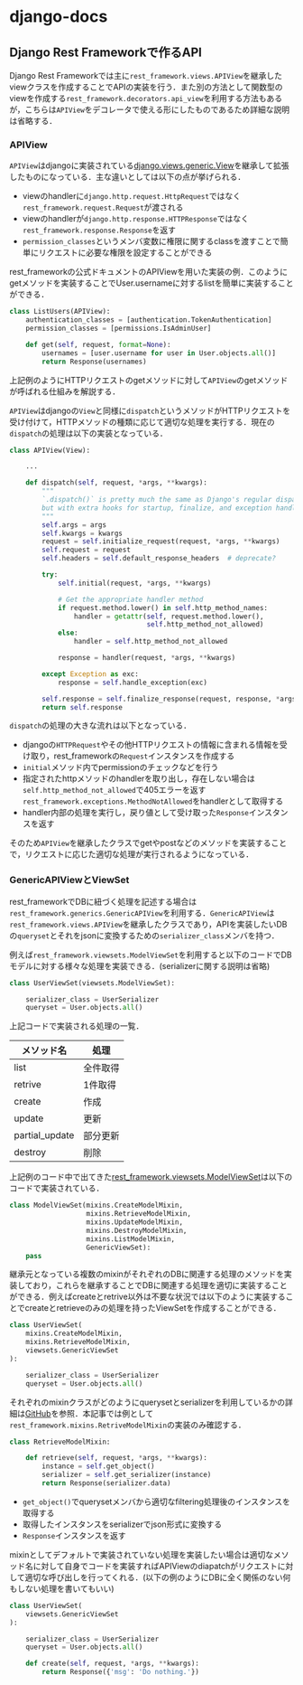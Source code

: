 # django-docs

## Django Rest Frameworkで作るAPI

Django Rest Frameworkでは主に`rest_framework.views.APIView`を継承したviewクラスを作成することでAPIの実装を行う．また別の方法として関数型のviewを作成する`rest_framework.decorators.api_view`を利用する方法もあるが，こちらは`APIView`をデコレータで使える形にしたものであるため詳細な説明は省略する．

### APIView

`APIView`はdjangoに実装されている[django.views.generic.View](https://github.com/django/django/blob/master/django/views/generic/base.py)を継承して拡張したものになっている．主な違いとしては以下の点が挙げられる．

- viewのhandlerに`django.http.request.HttpRequest`ではなく`rest_framework.request.Request`が渡される
- viewのhandlerが`django.http.response.HTTPResponse`ではなく`rest_framework.response.Response`を返す
- `permission_classes`というメンバ変数に権限に関するclassを渡すことで簡単にリクエストに必要な権限を設定することができる

rest_frameworkの公式ドキュメントのAPIViewを用いた実装の例．このようにgetメソッドを実装することでUser.usernameに対するlistを簡単に実装することができる．

```python
class ListUsers(APIView):
    authentication_classes = [authentication.TokenAuthentication]
    permission_classes = [permissions.IsAdminUser]

    def get(self, request, format=None):
        usernames = [user.username for user in User.objects.all()]
        return Response(usernames)
```

上記例のようにHTTPリクエストのgetメソッドに対して`APIView`のgetメソッドが呼ばれる仕組みを解説する．

`APIView`はdjangoの`View`と同様に`dispatch`というメソッドがHTTPリクエストを受け付けて，HTTPメソッドの種類に応じて適切な処理を実行する．現在の`dispatch`の処理は以下の実装となっている．

```python
class APIView(View):

    ...

    def dispatch(self, request, *args, **kwargs):
        """
        `.dispatch()` is pretty much the same as Django's regular dispatch,
        but with extra hooks for startup, finalize, and exception handling.
        """
        self.args = args
        self.kwargs = kwargs
        request = self.initialize_request(request, *args, **kwargs)
        self.request = request
        self.headers = self.default_response_headers  # deprecate?

        try:
            self.initial(request, *args, **kwargs)

            # Get the appropriate handler method
            if request.method.lower() in self.http_method_names:
                handler = getattr(self, request.method.lower(),
                                  self.http_method_not_allowed)
            else:
                handler = self.http_method_not_allowed

            response = handler(request, *args, **kwargs)

        except Exception as exc:
            response = self.handle_exception(exc)

        self.response = self.finalize_response(request, response, *args, **kwargs)
        return self.response
```

`dispatch`の処理の大きな流れは以下となっている．

- djangoの`HTTPRequest`やその他HTTPリクエストの情報に含まれる情報を受け取り，rest_frameworkの`Request`インスタンスを作成する
- `initial`メソッド内でpermissionのチェックなどを行う
- 指定されたhttpメソッドのhandlerを取り出し，存在しない場合は`self.http_method_not_allowed`で405エラーを返す`rest_framework.exceptions.MethodNotAllowed`をhandlerとして取得する
- handler内部の処理を実行し，戻り値として受け取った`Response`インスタンスを返す

そのため`APIView`を継承したクラスでgetやpostなどのメソッドを実装することで，リクエストに応じた適切な処理が実行されるようになっている．

### GenericAPIViewとViewSet

rest_frameworkでDBに紐づく処理を記述する場合は`rest_framework.generics.GenericAPIView`を利用する．`GenericAPIView`は`rest_framework.views.APIView`を継承したクラスであり，APIを実装したいDBの`queryset`とそれをjsonに変換するための`serializer_class`メンバを持つ．

例えば`rest_framework.viewsets.ModelViewSet`を利用すると以下のコードでDBモデルに対する様々な処理を実装できる．(serializerに関する説明は省略)

```python
class UserViewSet(viewsets.ModelViewSet):

    serializer_class = UserSerializer
    queryset = User.objects.all()
```

上記コードで実装される処理の一覧．

| メソッド名 | 処理 |
|--|--|
| list | 全件取得 |
| retrive | 1件取得 |
| create | 作成 |
| update | 更新 |
| partial_update | 部分更新 |
| destroy | 削除 |

上記例のコード中で出てきた[rest_framework.viewsets.ModelViewSet](https://github.com/encode/django-rest-framework/blob/master/rest_framework/viewsets.py)は以下のコードで実装されている．

```python
class ModelViewSet(mixins.CreateModelMixin,
                   mixins.RetrieveModelMixin,
                   mixins.UpdateModelMixin,
                   mixins.DestroyModelMixin,
                   mixins.ListModelMixin,
                   GenericViewSet):
    pass
```

継承元となっている複数のmixinがそれぞれのDBに関連する処理のメソッドを実装しており，これらを継承することでDBに関連する処理を適切に実装することができる．例えばcreateとretrive以外は不要な状況では以下のように実装することでcreateとretrieveのみの処理を持ったViewSetを作成することができる．

```python
class UserViewSet(
    mixins.CreateModelMixin, 
    mixins.RetrieveModelMixin,
    viewsets.GenericViewSet
):

    serializer_class = UserSerializer
    queryset = User.objects.all()
```

それぞれのmixinクラスがどのようにquerysetとserializerを利用しているかの詳細は[GitHub](https://github.com/encode/django-rest-framework/blob/master/rest_framework/mixins.py)を参照．本記事では例として`rest_framework.mixins.RetriveModelMixin`の実装のみ確認する．

```python
class RetrieveModelMixin:

    def retrieve(self, request, *args, **kwargs):
        instance = self.get_object()
        serializer = self.get_serializer(instance)
        return Response(serializer.data)
```

- `get_object()`でquerysetメンバから適切なfiltering処理後のインスタンスを取得する
- 取得したインスタンスをserializerでjson形式に変換する
- `Response`インスタンスを返す

mixinとしてデフォルトで実装されていない処理を実装したい場合は適切なメソッド名に対して自身でコードを実装すればAPIViewのdiapatchがリクエストに対して適切な呼び出しを行ってくれる．(以下の例のようにDBに全く関係のない何もしない処理を書いてもいい)

```python
class UserViewSet(
    viewsets.GenericViewSet
):

    serializer_class = UserSerializer
    queryset = User.objects.all()

    def create(self, request, *args, **kwargs):
        return Response({'msg': 'Do nothing.'})
```
